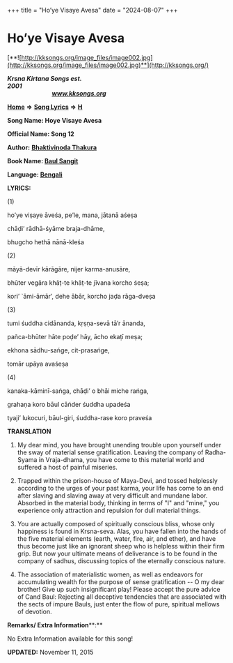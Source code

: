 +++
title = "Ho’ye Visaye Avesa"
date = "2024-08-07"
+++

# Ho’ye Visaye Avesa
[**![http://kksongs.org/image_files/image002.jpg](http://kksongs.org/image_files/image002.jpg)**](http://kksongs.org/)

**_Krsna Kirtana Songs est. 2001_**                                                                                                                                                 **_www.kksongs.org_**

[**Home**](http://kksongs.org/) **⇒** [**Song Lyrics**](http://kksongs.org/lyrics.html) **⇒** [**H**](http://kksongs.org/songs/song_h.html)

**Song Name: Hoye Visaye Avesa**

**Official Name: Song 12**

**Author:** [**Bhaktivinoda Thakura**](http://kksongs.org/authors/list/bhaktivinoda.html)

**Book Name: [Baul Sangit](http://kksongs.org/authors/literature/baulsangit.html)**

**Language: [Bengali](http://kksongs.org/language/list/bengali.html)**

**LYRICS:**

(1)

ho’ye viṣaye āveśa, pe’le, mana, jātanā aśeṣa

chāḍi’ rādhā-śyāme braja-dhāme,

bhugcho hethā nānā-kleśa

(2)

māyā-devīr kārāgāre, nijer karma-anusāre,

bhūter vegāra khāṭ-te khāṭ-te jīvana korcho śeṣa;

kori’ \`āmi-āmār’, dehe ābār, korcho jaḍa rāga-dveṣa

(3)

tumi śuddha cidānanda, kṛṣṇa-sevā tā’r ānanda,

pañca-bhūter hāte poḍe’ hāy, ācho ekaṭī meṣa;

ekhona sādhu-sańge, cit-prasańge,

tomār upāya avaśeṣa

(4)

kanaka-kāminī-sańga, chāḍi’ o bhāi miche rańga,

grahaṇa koro bāul cāńder śuddha upadeśa

tyaji’ lukocuri, bāul-giri, śuddha-rase koro praveśa

**TRANSLATION**

1) My dear mind, you have brought unending trouble upon yourself under the sway of material sense gratification. Leaving the company of Radha-Syama in Vraja-dhama, you have come to this material world and suffered a host of painful miseries.

2) Trapped within the prison-house of Maya-Devi, and tossed helplessly according to the urges of your past karma, your life has come to an end after slaving and slaving away at very difficult and mundane labor. Absorbed in the material body, thinking in terms of "I" and "mine," you experience only attraction and repulsion for dull material things.

3) You are actually composed of spiritually conscious bliss, whose only happiness is found in Krsna-seva. Alas, you have fallen into the hands of the five material elements (earth, water, fire, air, and ether), and have thus become just like an ignorant sheep who is helpless within their firm grip. But now your ultimate means of deliverance is to be found in the company of sadhus, discussing topics of the eternally conscious nature.

4) The association of materialistic women, as well as endeavors for accumulating wealth for the purpose of sense gratification -- O my dear brother! Give up such insignificant play! Please accept the pure advice of Cand Baul: Rejecting all deceptive tendencies that are associated with the sects of impure Bauls, just enter the flow of pure, spiritual mellows of devotion.

**Remarks/ Extra Information****:**

No Extra Information available for this song!

**UPDATED:** November 11, 2015